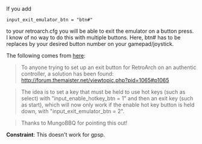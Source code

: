 If you add

    input_exit_emulator_btn = "btn#"

to your retroarch.cfg you will be able to exit the emulator on a button press. I know of no way to do this with multiple buttons. Here, btn# has to be replaces by your desired button number on your gamepad/joystick.

The following comes from [here](http://www.raspberrypi.org/phpBB3/viewtopic.php?p=250689#p250689):

> To anyone trying to set up an exit button for RetroArch on an authentic controller, a solution has been found: http://forum.themaister.net/viewtopic.php?pid=1065#p1065

> The idea is to set a key that must be held to use hot keys (such as select) with "input_enable_hotkey_btn = 1" and then an exit key (such as start), which will now only work if the enable hot key button is held down, with "input_exit_emulator_btn = 2".

> Thanks to MungoBBQ for pointing this out!

**Constraint**: This doesn't work for gpsp.
